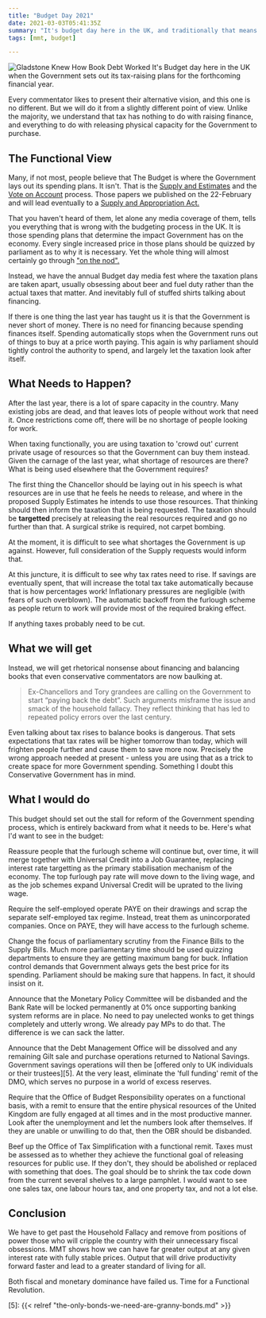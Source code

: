 ```yaml
---
title: "Budget Day 2021"
date: 2021-03-03T05:41:35Z
summary: "It's budget day here in the UK, and traditionally that means commentators write what they would do instead. Here's the MMT view"
tags: [mmt, budget]

---
```


![Gladstone Knew How Book Debt Worked](images/budget-box.jpg)
It's Budget day here in the UK when the Government sets out its tax-raising plans for the forthcoming financial year.

Every commentator likes to present their alternative vision, and this one is
no different. But we will do it from a slightly different point of
view. Unlike the majority, we understand that tax has nothing
to do with raising finance, and everything to do with releasing physical
capacity for the Government to purchase.

## The Functional View

Many, if not most, people believe that The Budget is where the Government lays out its spending plans. It isn't. That is the [Supply and Estimates][2] and the [Vote on Account][1] process. Those papers we published on the 22-February and will lead eventually to a [Supply and Appropriation Act.][4]

That you haven't heard of them, let alone any media coverage of them, tells you everything that is wrong with the budgeting process in the UK. It is those spending plans that determine the impact Government has on the economy. Every single increased price in those plans should be quizzed by parliament as to why it is necessary. Yet the whole thing will almost certainly go through ["on the nod".][3]

Instead, we have the annual Budget day media fest where the taxation plans are taken apart, usually obsessing about beer and fuel duty rather than the actual taxes that matter. And inevitably full of stuffed shirts talking about financing. 

If there is one thing the last year has taught us it is that the
Government is never short of money. There is no need for financing
because spending finances itself. Spending automatically stops when the Government runs out of things to buy at a price worth paying. This again is why parliament should tightly control the authority to spend, and largely let the taxation look after itself.

## What Needs to Happen?

After the last year, there is a lot of spare capacity in the country. Many existing jobs are dead, and that leaves lots of people without work that need it. Once restrictions come off, there will be no shortage of people looking for work. 

When taxing functionally, you are using taxation to 'crowd out' current private usage of resources so that the Government can buy them instead. Given the carnage of the last year, what shortage of resources are there? What is being used elsewhere that the Government requires? 

The first thing the Chancellor should be laying out in his speech is what resources are in use that he feels he needs to release, and where in the proposed Supply Estimates he intends to use those resources. That thinking should then inform the taxation that is being requested. The taxation should be **targetted** precisely at releasing the real resources required and go no further than that. A surgical strike is required, not carpet bombing.

At the moment, it is difficult to see what shortages the Government is up against. However, full consideration of the Supply requests would inform that.

At this juncture, it is difficult to see why tax rates need to rise. If savings are eventually spent, that will increase the total tax take automatically because that is how percentages work!  Inflationary pressures are negligible (with fears of such overblown). The automatic backoff from the furlough scheme as people return to work will provide most of the required braking effect. 

If anything taxes probably need to be cut. 

## What we will get

Instead, we will get rhetorical nonsense about financing and balancing books that even conservative commentators are now baulking at.

> Ex-Chancellors and Tory grandees are calling on the Government to start “paying back the debt”. Such arguments misframe the issue and smack of the household fallacy. They reflect thinking that has led to repeated policy errors over the last century.

Even talking about tax rises to balance books is dangerous. That sets expectations that tax rates will be higher tomorrow than today, which will frighten people further and cause them to save more now. Precisely the wrong approach needed at present - unless you are using that as a trick to create space for more Government spending. Something I doubt this Conservative Government has in mind.

## What I would do

This budget should set out the stall for reform of the Government spending process, which is entirely backward from what it needs to be. Here's what I'd want to see in the budget:

Reassure people that the furlough scheme will continue but, over time, it will merge together with Universal Credit into a Job Guarantee, replacing interest rate targetting as the primary stabilisation mechanism of the economy. The top furlough pay rate will move down to the living wage, and as the job schemes expand Universal Credit will be uprated to the living wage.

Require the self-employed operate PAYE on their drawings and scrap the separate self-employed tax regime. Instead, treat them as unincorporated companies. Once on PAYE, they will have access to the furlough scheme.

Change the focus of parliamentary scrutiny from the Finance Bills to the Supply Bills. Much more parliamentary time should be used quizzing departments to ensure they are getting maximum bang for buck. Inflation control demands that Government always gets the best price for its spending. Parliament should be making sure that happens. In fact, it should insist on it.

Announce that the Monetary Policy Committee will be disbanded and the Bank Rate will be locked permanently at 0% once supporting banking system reforms are in place. No need to pay unelected wonks to get things completely and utterly wrong. We already pay MPs to do that. The difference is we can sack the latter. 

Announce that the Debt Management Office will be dissolved and any remaining Gilt sale and purchase operations returned to National Savings. Government savings operations will then be [offered only to UK individuals or their trustees][5]. At the very least, eliminate the 'full funding' remit of the DMO, which serves no purpose in a world of excess reserves. 

Require that the Office of Budget Responsibility operates on a functional basis, with a remit to ensure that the entire physical resources of the United Kingdom are fully engaged at all times and in the most productive manner. Look after the unemployment and let the numbers look after themselves. If they are unable or unwilling to do that, then the OBR should be disbanded.

Beef up the Office of Tax Simplification with a functional remit. Taxes must be assessed as to whether they achieve the functional goal of releasing resources for public use. If they don't, they should be abolished or replaced with something that does. The goal should be to shrink the tax code down from the current several shelves to a large pamphlet. I would want to see one sales tax, one labour hours tax, and one property tax, and not a lot else. 

## Conclusion

We have to get past the Household Fallacy and remove from positions of power those who will cripple the country with their unnecessary fiscal obsessions. MMT shows how we can have far greater output at any given interest rate with fully stable prices. Output that will drive productivity forward faster and lead to a greater standard of living for all. 

Both fiscal and monetary dominance have failed us. Time for a Functional Revolution. 


[1]: https://www.gov.uk/government/publications/vote-on-account-2021-22
[2]: https://www.gov.uk/government/publications/supplementary-estimates-2020-21
[3]: https://bills.parliament.uk/bills/2760
[4]: https://guidetoprocedure.parliament.uk/articles/s718SrCb/supply-and-appropriation-bills
[5]: {{< relref "the-only-bonds-we-need-are-granny-bonds.md" >}}
